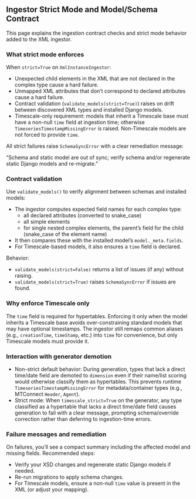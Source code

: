 ## Ingestor Strict Mode and Model/Schema Contract

This page explains the ingestion contract checks and strict mode behavior added to the XML ingestor.

### What strict mode enforces

When `strict=True` on `XmlInstanceIngestor`:

- Unexpected child elements in the XML that are not declared in the complex type cause a hard failure.
- Unmapped XML attributes that don’t correspond to declared attributes cause a hard failure.
- Contract validation (`validate_models(strict=True)`) raises on drift between discovered XML types and installed Django models.
- Timescale-only requirement: models that inherit a Timescale base must have a non-null `time` field at ingestion time; otherwise `TimeseriesTimestampMissingError` is raised. Non-Timescale models are not forced to provide `time`.

All strict failures raise `SchemaSyncError` with a clear remediation message:

“Schema and static model are out of sync; verify schema and/or regenerate static Django models and re-migrate.”

### Contract validation

Use `validate_models()` to verify alignment between schemas and installed models:

- The ingestor computes expected field names for each complex type:
  - all declared attributes (converted to snake_case)
  - all simple elements
  - for single nested complex elements, the parent’s field for the child (snake_case of the element name)
- It then compares these with the installed model’s `model._meta.fields`.
- For Timescale-based models, it also ensures a `time` field is declared.

Behavior:

- `validate_models(strict=False)` returns a list of issues (if any) without raising.
- `validate_models(strict=True)` raises `SchemaSyncError` if issues are found.

### Why enforce Timescale only

The `time` field is required for hypertables. Enforcing it only when the model inherits a Timescale base avoids over-constraining standard models that may have optional timestamps. The ingestor still remaps common aliases (e.g., `creationTime`, `timeStamp`, etc.) into `time` for convenience, but only Timescale models must provide it.

### Interaction with generator demotion

- Non-strict default behavior: During generation, types that lack a direct time/date field are demoted to `dimension` even if their name/list scoring would otherwise classify them as hypertables. This prevents runtime `TimeseriesTimestampMissingError` for metadata/container types (e.g., MTConnect `Header`, `Agent`).
- Strict mode: When `timescale_strict=True` on the generator, any type classified as a hypertable that lacks a direct time/date field causes generation to fail with a clear message, prompting schema/override correction rather than deferring to ingestion-time errors.

### Failure messages and remediation

On failures, you’ll see a compact summary including the affected model and missing fields. Recommended steps:

- Verify your XSD changes and regenerate static Django models if needed.
- Re-run migrations to apply schema changes.
- For Timescale models, ensure a non-null `time` value is present in the XML (or adjust your mapping).
